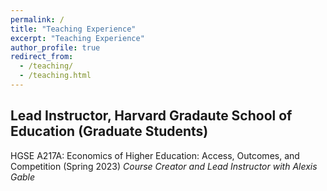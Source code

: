 ```yaml
---
permalink: /
title: "Teaching Experience"
excerpt: "Teaching Experience"
author_profile: true
redirect_from: 
  - /teaching/  
  - /teaching.html
---
```


## Lead Instructor, Harvard Gradaute School of Education (Graduate Students)

HGSE A217A: Economics of Higher Education: Access, Outcomes, and Competition (Spring 2023)
*Course Creator and Lead Instructor with Alexis Gable*

